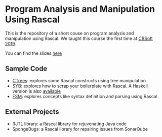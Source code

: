 # Program Analysis and Manipulation Using Rascal

This is the repository of a short couse on program analysis and manipulation using Rascal. We taught this course the first time at [CBSoft 2019](https://cbsoft2019.ufba.br/#/cbsoft).

You can find the slides [here](intro-rascal/slides.pdf)

## Sample Code

   * [CTrees](intro-rascal/code/rascal/ColoredTree): explores some Rascal constructs using tree manipulation
   * [SYB](intro-rascal/code/rascal/101Companies): explores how to scrap your boilerplate with Rascal. A Haskell version is also [available](intro-rascal/code/haskell/)
   * [FSM](intro-rascal/code/rascal/FSM): explores concepts like syntax definition and parsing using Rascal

## External Projects

   * RJTL library: a Rascal library for rejuvenating Java code
   * SpongeBugs: a Rascal library for repairing issues from SonarQube

